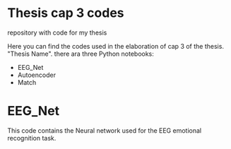 # Thesis cap 3 codes
repository with code for my thesis

Here you can find the codes used in the elaboration of cap 3 of the thesis. "Thesis Name". there ara three Python notebooks:

*   EEG_Net
*   Autoencoder
*   Match

# EEG_Net

This code contains the Neural network used for the EEG emotional recognition task.


